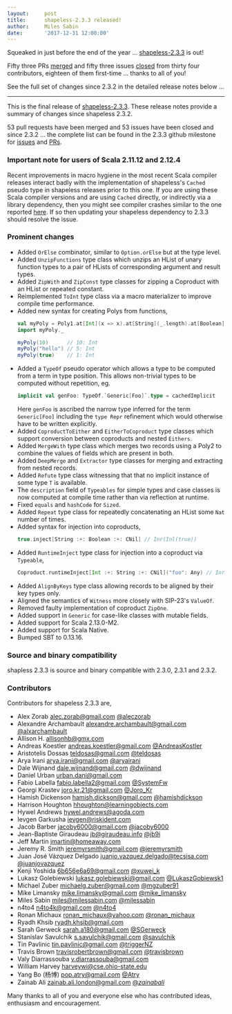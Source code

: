 ```yaml
---
layout:     post
title:      shapeless-2.3.3 released!
author:     Miles Sabin
date:       '2017-12-31 12:00:00'
---
```


Squeaked in just before the end of the year ... [shapeless-2.3.3][shapeless] is out!

Fifty three PRs [merged][233prs] and fifty three issues [closed][233issues] from thirty four contributors, eighteen of
them first-time ... thanks to all of you!

<span class="break"></span>

See the full set of changes since 2.3.2 in the detailed release notes below ...

---
This is the final release of [shapeless-2.3.3][shapeless]. These release notes provide a summary of changes since
shapeless 2.3.2.

53 pull requests have been merged and 53 issues have been closed and since 2.3.2 ... the complete list can be found in
the 2.3.3 github milestone for [issues][233issues] and [PRs][233prs].

### Important note for users of Scala 2.11.12 and 2.12.4

Recent improvements in macro hygiene in the most recent Scala compiler releases interact badly with the implementation
of shapeless's `Cached` pseudo type in shapeless releases prior to this one. If you are using these Scala compiler
versions and are using `Cached` directly, or indirectly via a library dependency, then you might see compiler crashes
similar to the one reported [here](https://gist.github.com/xuwei-k/7bde52e053d2e013bc23f68c5dafb667). If so then
updating your shapeless dependency to 2.3.3 should resolve the issue.

### Prominent changes

+ Added `OrElse` combinator, similar to `Option.orElse` but at the type level.
+ Added `UnzipFunctions` type class which unzips an HList of unary function types to a pair of HLists of corresponding
  argument and result types.
+ Added `ZipWith` and `ZipConst` type classes for zipping a Coproduct with an HList or repeated constant.
+ Reimplemented `ToInt` type class via a macro materializer to improve compile time performance.
+ Added new syntax for creating Polys from functions,
  ```scala
  val myPoly = Poly1.at[Int](x => x).at[String](_.length).at[Boolean](if(_) 1 else 0).build
  import myPoly._

  myPoly(10)      // 10: Int
  myPoly("hello") // 5: Int
  myPoly(true)    // 1: Int
  ```
+ Added a `TypeOf` pseudo operator which allows a type to be computed from a term in type position. This allows
  non-trivial types to be computed without repetition, eg.
  ```scala
  implicit val genFoo: TypeOf.`Generic[Foo]`.type = cachedImplicit
  ```
  Here `genFoo` is ascribed the narrow type inferred for the term `Generic[Foo]` including the `type Repr` refinement
  which would otherwise have to be written explicitly.
+ Added `CoproductToEither` and `EitherToCoproduct` type classes which support conversion between coproducts and
  nested `Eithers`.
+ Added `MergeWith` type class which merges two records using a Poly2 to combine the values of fields which are
  present in both.
+ Added `DeepMerge` and `Extractor` type classes for merging and extracting from nested records.
+ Added `Refute` type class witnessing that that no implicit instance of some type `T` is available.
+ The `description` field of `Typeables` for simple types and case classes is now computed at compile time rather than
  via reflection at runtime.
+ Fixed `equals` and `hashCode` for `Sized`.
+ Added `Repeat` type class for repeatedly concatenating an HList some `Nat` number of times.
+ Added syntax for injection into coproducts,
  ```scala
  true.inject[String :+: Boolean :+: CNil] // Inr(Inl(true))
  ```
+ Added `RuntimeInject` type class for injection into a coproduct via `Typeable`,
  ```scala
  Coproduct.runtimeInject[Int :+: String :+: CNil]("foo": Any) // Inr(Inl("foo"))
  ```
+ Added `AlignByKeys` type class allowing records to be aligned by their key types only.
+ Aligned the semantics of `Witness` more closely with SIP-23's `ValueOf`.
+ Removed faulty implementation of coproduct `ZipOne`.
+ Added support in `Generic` for case-like classes with mutable fields.
+ Added support for Scala 2.13.0-M2.
+ Added support for Scala Native.
+ Bumped SBT to 0.13.16.

### Source and binary compatibility

shapless 2.3.3 is source and binary compatible with 2.3.0, 2.3.1 and 2.3.2.

### Contributors

Contributors for shapeless 2.3.3 are,

+ Alex Zorab <alec.zorab@gmail.com> [@aleczorab](https://twitter.com/aleczorab)
+ Alexandre Archambault <alexandre.archambault@gmail.com> [@alxarchambault](https://twitter.com/alxarchambault)
+ Allison H. <allisonhb@gmx.com>
+ Andreas Koestler <andreas.koestler@gmail.com> [@AndreasKostler](https://twitter.com/AndreasKostler)
+ Aristotelis Dossas <teldosas@gmail.com> [@teldosas](https://twitter.com/teldosas)
+ Arya Irani <arya.irani@gmail.com> [@aryairani](https://twitter.com/aryairani)
+ Dale Wijnand <dale.wijnand@gmail.com> [@dwijnand](https://twitter.com/dwijnand)
+ Daniel Urban <urban.dani@gmail.com>
+ Fabio Labella <fabio.labella2@gmail.com> [@SystemFw](https://twitter.com/SystemFw)
+ Georgi Krastev <joro.kr.21@gmail.com> [@Joro_Kr](https://twitter.com/joro_kr)
+ Hamish Dickenson <hamish.dickson@gmail.com> [@hamishdickson](https://twitter.com/hamishdickson)
+ Harrison Houghton <hhoughton@learningobjects.com>
+ Hywel Andrews <hywel.andrews@agoda.com>
+ Ievgen Garkusha <ievgen@riskident.com>
+ Jacob Barber <jacoby6000@gmail.com> [@jacoby6000](https://twitter.com/jacoby6000)
+ Jean-Baptiste Giraudeau <jb@giraudeau.info> [@jb9i](https://twitter.com/jb9i)
+ Jeff Martin <jmartin@homeaway.com>
+ Jeremy R. Smith <jeremyrsmith@gmail.com> [@jeremyrsmith](https://twitter.com/jeremyrsmith)
+ Juan José Vázquez Delgado <juanjo.vazquez.delgado@tecsisa.com> [@juanjovazquez](https://twitter.com/juanjovazquez)
+ Kenji Yoshida <6b656e6a69@gmail.com> [@xuwei_k](https://twitter.com/xuwei_k)
+ Lukasz Golebiewski <lukasz.golebiewski@gmail.com> [@LukaszGobiewsk1](https://twitter.com/LukaszGobiewsk1)
+ Michael Zuber <michaelg.zuber@gmail.com> [@mgzuber91](https://twitter.com/mgzuber91)
+ Mike Limansky <mike.limansky@gmail.com> [@mike_limansky](https://twitter.com/mike_limansky)
+ Miles Sabin <miles@milessabin.com> [@milessabin](https://twitter.com/milessabin)
+ n4to4 <n4to4k@gmail.com> [@n4to4](https://twitter.com/n4to4)
+ Ronan Michaux <ronan_michaux@yahoo.com> [@ronan_michaux](https://twitter.com/ronan_michaux)
+ Ryadh Khsib <ryadh.khsib@gmail.com>
+ Sarah Gerweck <sarah.a180@gmail.com> [@SGerweck](https://twitter.com/SGerweck)
+ Stanislav Savulchik <s.savulchik@gmail.com> [@savulchik](https://twitter.com/savulchik)
+ Tin Pavlinic <tin.pavlinic@gmail.com> [@triggerNZ](https://twitter.com/triggerNZ)
+ Travis Brown <travisrobertbrown@gmail.com> [@travisbrown](https://twitter.com/travisbrown)
+ Valy Diarrassouba <v.diarrassouba@gmail.com>
+ William Harvey <harveywi@cse.ohio-state.edu>
+ Yang Bo (杨博) <pop.atry@gmail.com> [@Atry](https://twitter.com/Atry)
+ Zainab Ali <zainab.ali.london@gmail.com> [@_zainabali_](https://twitter.com/_zainabali_)

Many thanks to all of you and everyone else who has contributed ideas, enthusiasm and encouragement.

[shapeless]: https://github.com/milessabin/shapeless
[233issues]: https://github.com/milessabin/shapeless/issues?q=is%3Aissue+milestone%3Ashapeless-2.3.3+is%3Aclosed
[233prs]: https://github.com/milessabin/shapeless/pulls?q=is%3Apr+milestone%3Ashapeless-2.3.3+is%3Aclosed
